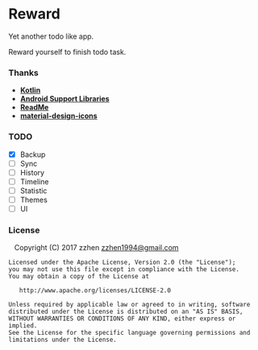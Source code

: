 # Reward

Yet another todo like app.

Reward yourself to finish todo task.

### Thanks
- [**Kotlin**](https://github.com/JetBrains/kotlin)
- [**Android Support Libraries**](https://developer.android.google.cn/index.html)
- [**ReadMe**](https://github.com:Devifish/ReadMe)
- [**material-design-icons**](https://github.com/google/material-design-icons)


### TODO

- [x] Backup
- [ ] Sync
- [ ] History
- [ ] Timeline
- [ ] Statistic
- [ ] Themes
- [ ] UI

### License

    Copyright (C) 2017 zzhen <zzhen1994@gmail.com>

    Licensed under the Apache License, Version 2.0 (the "License");
    you may not use this file except in compliance with the License.
    You may obtain a copy of the License at

       http://www.apache.org/licenses/LICENSE-2.0

    Unless required by applicable law or agreed to in writing, software
    distributed under the License is distributed on an "AS IS" BASIS,
    WITHOUT WARRANTIES OR CONDITIONS OF ANY KIND, either express or implied.
    See the License for the specific language governing permissions and
    limitations under the License.

